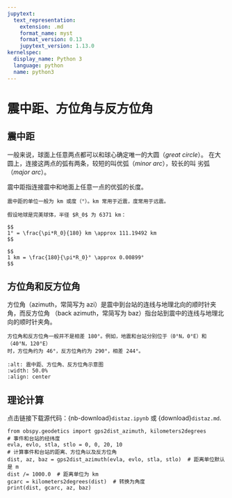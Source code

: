 ```yaml
---
jupytext:
  text_representation:
    extension: .md
    format_name: myst
    format_version: 0.13
    jupytext_version: 1.13.0
kernelspec:
  display_name: Python 3
  language: python
  name: python3
---
```


# 震中距、方位角与反方位角

## 震中距

一般来说，球面上任意两点都可以和球心确定唯一的大圆（*great circle*）。
在大圆上，连接这两点的弧有两条，较短的叫优弧（*minor arc*），较长的叫
劣弧（*major arc*）。

震中距指连接震中和地面上任意一点的优弧的长度。

```{note}
震中距的单位一般为 km 或度（°）。km 常用于近震，度常用于远震。

假设地球是完美球体，半径 $R_0$ 为 6371 km：

$$
1° = \frac{\pi*R_0}{180} km \approx 111.19492 km
$$

$$
1 km = \frac{180}{\pi*R_0}° \approx 0.00899°
$$
```

## 方位角和反方位角

方位角（azimuth，常简写为 azi）是震中到台站的连线与地理北向的顺时针夹角，而反方位角
（back azimuth，常简写为 baz）指台站到震中的连线与地理北向的顺时针夹角。

```{note}
方位角和反方位角一般并不是相差 180°。例如，地震和台站分别位于（0°N，0°E）和（40°N，120°E）
时，方位角约为 46°，反方位角约为 290°，相差 244°。
```

```{image} az-baz.*
:alt: 震中距、方位角、反方位角示意图
:width: 50.0%
:align: center
```

## 理论计算

点击链接下载源代码：{nb-download}`distaz.ipynb` 或 {download}`distaz.md`.

```{code-cell} ipython3
from obspy.geodetics import gps2dist_azimuth, kilometers2degrees
# 事件和台站的经纬度
evla, evlo, stla, stlo = 0, 0, 20, 10
# 计算事件和台站的距离、方位角以及反方位角
dist, az, baz = gps2dist_azimuth(evla, evlo, stla, stlo)  # 距离单位默认是 m
dist /= 1000.0  # 距离单位为 km
gcarc = kilometers2degrees(dist)  # 转换为角度
print(dist, gcarc, az, baz)
```

